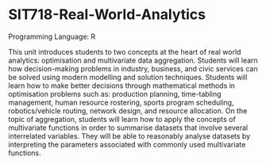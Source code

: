 # SIT718-Real-World-Analytics
Programming Language: R

This unit introduces students to two concepts at the heart of real world analytics: optimisation and multivariate data aggregation. Students will learn how decision-making problems in industry, business, and civic services can be solved using modern modelling and solution techniques. Students will learn how to make better decisions through mathematical methods in optimisation problems such as: production planning, time-tabling management, human resource rostering, sports program scheduling, robotics/vehicle routing, network design, and resource allocation. On the topic of aggregation, students will learn how to apply the concepts of multivariate functions in order to summarise datasets that involve several interrelated variables. They will be able to reasonably analyse datasets by interpreting the parameters associated with commonly used multivariate functions.
